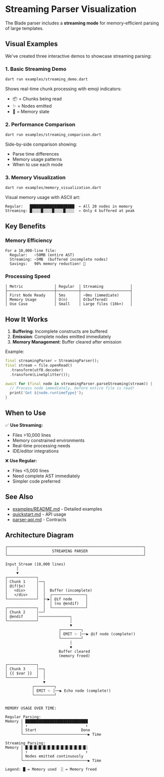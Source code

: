 # Streaming Parser Visualization

The Blade parser includes a **streaming mode** for memory-efficient parsing of large templates.

## Visual Examples

We've created three interactive demos to showcase streaming parsing:

### 1. Basic Streaming Demo
```bash
dart run examples/streaming_demo.dart
```

Shows real-time chunk processing with emoji indicators:
- 📦 = Chunks being read
- ✨ = Nodes emitted
- 💾 = Memory state

### 2. Performance Comparison
```bash
dart run examples/streaming_comparison.dart
```

Side-by-side comparison showing:
- Parse time differences
- Memory usage patterns
- When to use each mode

### 3. Memory Visualization
```bash
dart run examples/memory_visualization.dart
```

Visual memory usage with ASCII art:
```
Regular:   ████████████████████  ← All 20 nodes in memory
Streaming: █░░░░█░░░░█░░░░█░░░░  ← Only 4 buffered at peak
```

## Key Benefits

### Memory Efficiency
```
For a 10,000-line file:
  Regular:   ~50MB (entire AST)
  Streaming: ~5MB  (buffered incomplete nodes)
  Savings:   90% memory reduction! 🎉
```

### Processing Speed
```
│ Metric              │ Regular  │ Streaming            │
├─────────────────────┼──────────┼──────────────────────┤
│ First Node Ready    │ 5ms      │ ~0ms (immediate)     │
│ Memory Usage        │ O(n)     │ O(buffered)          │
│ Use Case            │ Small    │ Large files (10k+)   │
```

## How It Works

1. **Buffering**: Incomplete constructs are buffered
2. **Emission**: Complete nodes emitted immediately
3. **Memory Management**: Buffer cleared after emission

Example:
```dart
final streamingParser = StreamingParser();
final stream = file.openRead()
  .transform(utf8.decoder)
  .transform(LineSplitter());

await for (final node in streamingParser.parseStreaming(stream)) {
  // Process node immediately, before entire file is read!
  print('Got ${node.runtimeType}');
}
```

## When to Use

✅ **Use Streaming:**
- Files >10,000 lines
- Memory constrained environments
- Real-time processing needs
- IDE/editor integrations

❌ **Use Regular:**
- Files <5,000 lines
- Need complete AST immediately
- Simpler code preferred

## See Also

- [examples/README.md](../examples/README.md) - Detailed examples
- [quickstart.md](../specs/001-create-a-laravel/quickstart.md) - API usage
- [parser-api.md](../specs/001-create-a-laravel/contracts/parser-api.md) - Contracts

## Architecture Diagram

```
┌─────────────────────────────────────────────────────────────┐
│                    STREAMING PARSER                         │
└─────────────────────────────────────────────────────────────┘

Input Stream (10,000 lines)
     │
     ▼
┌─────────────┐
│ Chunk 1     │──┐
│ @if($x)     │  │
│   <div>     │  │  Buffer (incomplete)
│   </div>    │  │  ┌───────────────┐
└─────────────┘  ├─▶│ @if node      │
                 │  │ (no @endif)   │
┌─────────────┐  │  └───────────────┘
│ Chunk 2     │──┘
│ @endif      │──────────────┐
└─────────────┘              │
                             ▼
                        ┌─────────┐
                        │ EMIT ✨ │──▶ @if node (complete!)
                        └─────────┘
                             │
                             ▼
                        Buffer cleared
                        (memory freed)

┌─────────────┐
│ Chunk 3     │──┐
│ {{ $var }}  │  │
└─────────────┘  │
                 ▼
            ┌─────────┐
            │ EMIT ✨ │──▶ Echo node (complete!)
            └─────────┘


MEMORY USAGE OVER TIME:

Regular Parsing:
Memory │ ████████████████████████████
       │ ↑                          ↑
       │ Start                    Done
       └─────────────────────────────▶ Time

Streaming Parsing:
Memory │ █░█░█░█░█░█░█░█░█░█░█░█░█░█░
       │ ↑                          ↑
       │ Nodes emitted continuously
       └─────────────────────────────▶ Time
       
Legend: █ = Memory used  ░ = Memory freed
```


